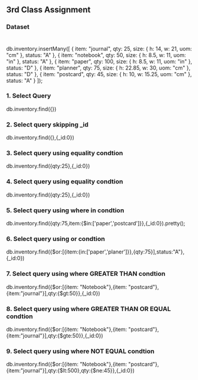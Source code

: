

## 3rd Class Assignment

   
### Dataset

#

db.inventory.insertMany([
{ item: "journal", qty: 25, size: { h: 14, w: 21, uom: "cm" }, status: "A" },
{ item: "notebook", qty: 50, size: { h: 8.5, w: 11, uom: "in" }, status: "A" },
{ item: "paper", qty: 100, size: { h: 8.5, w: 11, uom: "in" }, status: "D" },
{ item: "planner", qty: 75, size: { h: 22.85, w: 30, uom: "cm" }, status: "D" },
{ item: "postcard", qty: 45, size: { h: 10, w: 15.25, uom: "cm" }, status: "A" }
]); 


### 1. Select Query

db.inventory.find({})

### 2. Select query skipping _id

db.inventory.find({},{_id:0})

### 3. Select query using equality condtion

db.inventory.find({qty:25},{_id:0})

### 4. Select query using equality condtion

db.inventory.find({qty:25},{_id:0})

### 5. Select query using where in condtion

db.inventory.find({qty:75,item:{$in:['paper','postcard']}},{_id:0}).pretty();

### 6. Select query using or condtion

db.inventory.find({$or:[{item:{in:['paper','planer']}},{qty:75}],status:"A"},{_id:0})

### 7. Select query using where GREATER THAN condtion

db.inventory.find({$or:[{item: "Notebook"},{item: "postcard"},{item:"journal"}],qty:{$gt:50}},{_id:0})

### 8. Select query using where GREATER THAN OR EQUAL condtion

db.inventory.find({$or:[{item: "Notebook"},{item: "postcard"},{item:"journal"}],qty:{$gte:50}},{_id:0})

### 9. Select query using where NOT EQUAL condtion

db.inventory.find({$or:[{item: "Notebook"},{item: "postcard"},{item:"journal"}],qty:{$lt:500},qty:{$ne:45}},{_id:0})



